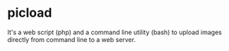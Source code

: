 picload
=======

It&#39;s a web script (php) and a command line utility (bash) to upload images directly from command line to a web server.